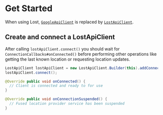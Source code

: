 # Get Started

When using Lost, [`GoogleApiClient`](https://developer.android.com/reference/com/google/android/gms/common/api/GoogleApiClient.html) is replaced by [`LostApiClient`](https://github.com/mapzen/lost/blob/master/lost/src/main/java/com/mapzen/android/lost/api/LostApiClient.java).

## Create and connect a LostApiClient

After calling `lostApiClient.connect()` you should wait for `ConnectionCallbacks#onConnected()` before performing other operations like getting the last known location or requesting location updates.

```java
LostApiClient lostApiClient = new LostApiClient.Builder(this).addConnectionCallbacks(this).build();
lostApiClient.connect();

@Override public void onConnected() {
  // Client is connected and ready to for use
}

@Override public void onConnectionSuspended() {
  // Fused location provider service has been suspended
}
```
